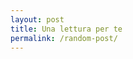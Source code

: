 ```yaml
---
layout: post
title: Una lettura per te
permalink: /random-post/
---
```


<script type="text/javascript">

    var postsHREF = [{% for post in site.posts %}"{{ post.url }}"{% unless forloop.last %},{% endunless %}{% endfor %}];

    var postsTitle = [{% for post in site.posts %}"{{ post.title }}"{% unless forloop.last %},{% endunless %}{% endfor %}];

</script>

<script type="text/javascript">

    var randomIndexUsed = [];
    var counter = 0;
    var numberOfPosts = 5;

    while (counter < numberOfPosts)
    {
        var randomIndex;
        var postHREF;
        var postTitle;

        randomIndex = Math.floor(Math.random() * postsHREF.length);

        if (randomIndexUsed.indexOf(randomIndex) == "-1")
        {
            postHREF = postsHREF[randomIndex];
            postTitle = postsTitle[randomIndex];

            if (counter == (numberOfPosts - 1))
            {
                document.write('<p><a href="' + postHREF + '">' + postTitle + '</a></p>');
            }
            else
            {
                document.write('<p><a href="' + postHREF + '">' + postTitle + '</a></p><hr />');
            }

            randomIndexUsed.push(randomIndex);

            counter++;
        }
    }

</script>
